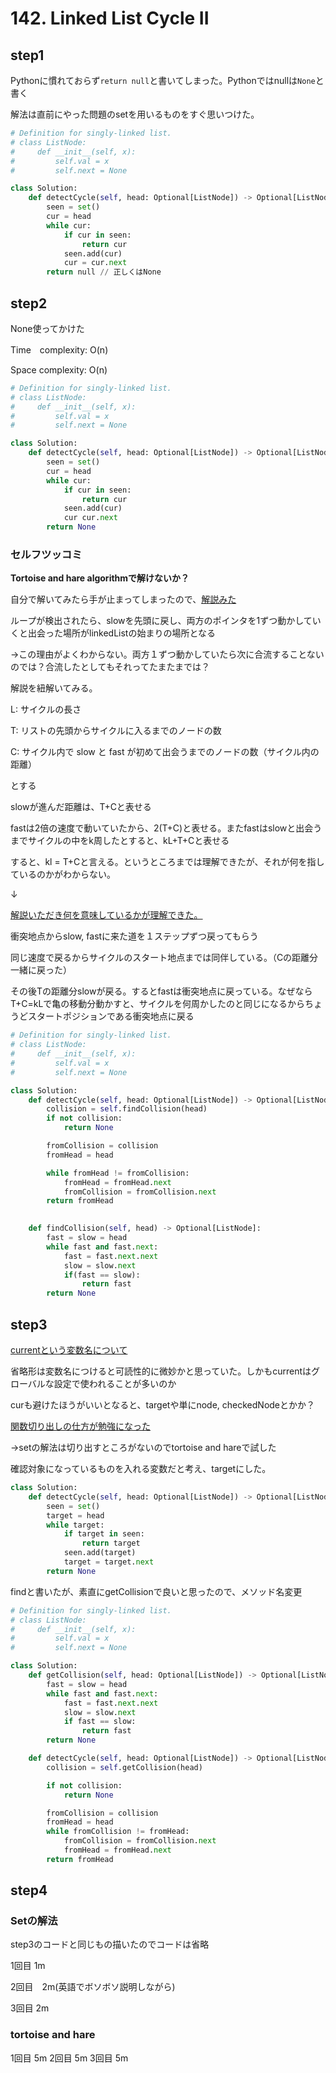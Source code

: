 # 142. Linked List Cycle II

## step1

Pythonに慣れておらず` return null `と書いてしまった。Pythonではnullは` None `と書く

解法は直前にやった問題のsetを用いるものをすぐ思いつけた。

```python
# Definition for singly-linked list.
# class ListNode:
#     def __init__(self, x):
#         self.val = x
#         self.next = None

class Solution:
    def detectCycle(self, head: Optional[ListNode]) -> Optional[ListNode]:
        seen = set()
        cur = head
        while cur:
            if cur in seen:
                return cur
            seen.add(cur)
            cur = cur.next
        return null // 正しくはNone
```

## step2

None使ってかけた

Time　complexity: O(n)

Space complexity: O(n)

```python
# Definition for singly-linked list.
# class ListNode:
#     def __init__(self, x):
#         self.val = x
#         self.next = None

class Solution:
    def detectCycle(self, head: Optional[ListNode]) -> Optional[ListNode]:
        seen = set()
        cur = head
        while cur:
            if cur in seen:
                return cur
            seen.add(cur)
            cur cur.next
        return None
```

### セルフツッコミ

**Tortoise and hare algorithmで解けないか？**

自分で解いてみたら手が止まってしまったので、[解説みた](https://leetcode.com/problems/linked-list-cycle-ii/solutions/3274329/clean-codes-full-explanation-floyd-s-cycle-finding-algorithm-c-java-python3/)

ループが検出されたら、slowを先頭に戻し、両方のポインタを1ずつ動かしていくと出会った場所がlinkedListの始まりの場所となる

→この理由がよくわからない。両方１ずつ動かしていたら次に合流することないのでは？合流したとしてもそれってたまたまでは？

解説を紐解いてみる。

L: サイクルの長さ

T: リストの先頭からサイクルに入るまでのノードの数

C: サイクル内で slow と fast が初めて出会うまでのノードの数（サイクル内の距離）

とする

slowが進んだ距離は、T+Cと表せる

fastは2倍の速度で動いていたから、2(T+C)と表せる。またfastはslowと出会うまでサイクルの中をk周したとすると、kL+T+Cと表せる

すると、kl = T+Cと言える。というところまでは理解できたが、それが何を指しているのかがわからない。

↓

[解説いただき何を意味しているかが理解できた。](https://discord.com/channels/1084280443945353267/1246383603122966570/1252209488815984710)

衝突地点からslow, fastに来た道を１ステップずつ戻ってもらう

同じ速度で戻るからサイクルのスタート地点までは同伴している。（Cの距離分一緒に戻った）

その後Tの距離分slowが戻る。するとfastは衝突地点に戻っている。なぜならT+C=kLで亀の移動分動かすと、サイクルを何周かしたのと同じになるからちょうどスタートポジションである衝突地点に戻る

```python
# Definition for singly-linked list.
# class ListNode:
#     def __init__(self, x):
#         self.val = x
#         self.next = None

class Solution:
    def detectCycle(self, head: Optional[ListNode]) -> Optional[ListNode]:
        collision = self.findCollision(head)
        if not collision:
            return None

        fromCollision = collision
        fromHead = head

        while fromHead != fromCollision:
            fromHead = fromHead.next
            fromCollision = fromCollision.next
        return fromHead
        

    def findCollision(self, head) -> Optional[ListNode]:
        fast = slow = head
        while fast and fast.next:
            fast = fast.next.next
            slow = slow.next
            if(fast == slow):
                return fast
        return None

```

## step3

[currentという変数名について](https://discord.com/channels/1084280443945353267/1196472827457589338/1235587411879268445)

省略形は変数名につけると可読性的に微妙かと思っていた。しかもcurrentはグローバルな設定で使われることが多いのか

curも避けたほうがいいとなると、targetや単にnode, checkedNodeとかか？

[関数切り出しの仕方が勉強になった](https://github.com/goto-untrapped/Arai60/pull/22#pullrequestreview-2088058080)

→setの解法は切り出すところがないのでtortoise and hareで試した

確認対象になっているものを入れる変数だと考え、targetにした。

```python
class Solution:
    def detectCycle(self, head: Optional[ListNode]) -> Optional[ListNode]:
        seen = set()
        target = head
        while target:
            if target in seen:
                return target
            seen.add(target)
            target = target.next
        return None
```

findと書いたが、素直にgetCollisionで良いと思ったので、メソッド名変更

```python
# Definition for singly-linked list.
# class ListNode:
#     def __init__(self, x):
#         self.val = x
#         self.next = None

class Solution:
    def getCollision(self, head: Optional[ListNode]) -> Optional[ListNode]:
        fast = slow = head
        while fast and fast.next:
            fast = fast.next.next
            slow = slow.next
            if fast == slow:
                return fast
        return None

    def detectCycle(self, head: Optional[ListNode]) -> Optional[ListNode]:
        collision = self.getCollision(head)

        if not collision:
            return None

        fromCollision = collision
        fromHead = head
        while fromCollision != fromHead:
            fromCollision = fromCollision.next
            fromHead = fromHead.next
        return fromHead
```

## step4

### Setの解法

step3のコードと同じもの描いたのでコードは省略

1回目 1m

2回目　2m(英語でボソボソ説明しながら)

3回目 2m

### tortoise and hare

1回目 5m
2回目 5m
3回目 5m